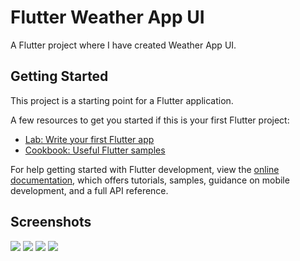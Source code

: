 # Flutter Weather App UI

A Flutter project where I have created Weather App UI.

## Getting Started

This project is a starting point for a Flutter application.

A few resources to get you started if this is your first Flutter project:

- [Lab: Write your first Flutter app](https://docs.flutter.dev/get-started/codelab)
- [Cookbook: Useful Flutter samples](https://docs.flutter.dev/cookbook)

For help getting started with Flutter development, view the
[online documentation](https://docs.flutter.dev/), which offers tutorials,
samples, guidance on mobile development, and a full API reference.

## Screenshots
![](https://raw.githubusercontent.com/ak-2301/Weather-App-UI/main/screenshots/weather1.png)
![](https://raw.githubusercontent.com/ak-2301/Weather-App-UI/main/screenshots/weather2.png)
![](https://raw.githubusercontent.com/ak-2301/Weather-App-UI/main/screenshots/weather3.png)
![](https://raw.githubusercontent.com/ak-2301/Weather-App-UI/main/screenshots/weather4.png)
